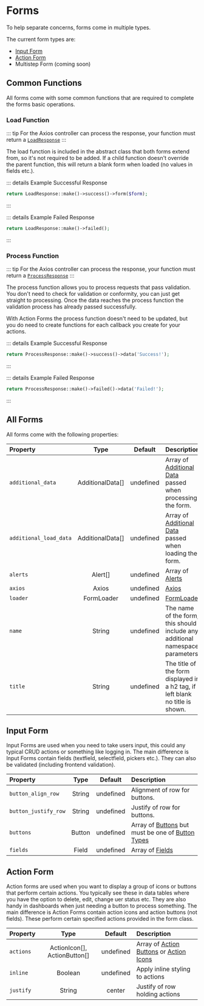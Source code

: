 # Forms
To help separate concerns, forms come in multiple types.

The current form types are:
* [Input Form](#input-form)
* [Action Form](#action-form)
* Multistep Form (coming soon)

## Common Functions
All forms come with some common functions that are required to complete the forms basic operations.

### Load Function 

::: tip
For the Axios controller can process the response, your function must return a [`LoadResponse`](/concepts/elements.html#load-response)
:::

The load function is included in the abstract class that both forms extend from, so it's not required to be added.
If a child function doesn't override the parent function, this will return a blank form when loaded
(no values in fields etc.). 



::: details Example Successful Response
````php
return LoadResponse::make()->success()->form($form);
````
:::


::: details Example Failed Response
````php
return LoadResponse::make()->failed();
````
:::

### Process Function 

::: tip
For the Axios controller can process the response, your function must return a [`ProcessResponse`](/concepts/elements.html#process-response)
:::

The process function allows you to process requests that pass validation. You don't need to check for validation 
or conformity, you can just get straight to processing. Once the data reaches the process function the validation process
has already passed successfully. 

With Action Forms the process function doesn't need to be updated, but you do need to create 
functions for each callback you create for your actions.


::: details Example Successful Response
````php
return ProcessResponse::make()->success()->data('Success!');
````
:::

::: details Example Failed Response
````php
return ProcessResponse::make()->failed()->data('Failed!');
````
:::
## All Forms

All forms come with the following properties:

| Property               |       Type       |  Default  | Description                                                                                          |
|:-----------------------|:----------------:|:---------:|:-----------------------------------------------------------------------------------------------------|
| `additional_data`      | AdditionalData[] | undefined | Array of [Additional Data](/concepts/elements.html#additional-data) passed when processing the form. |
| `additional_load_data` | AdditionalData[] | undefined | Array of [Additional Data](/concepts/elements.html#additional-data) passed when loading the form.    |
| `alerts`               |     Alert[]      | undefined | Array of [Alerts](/concepts/elements.html#alerts)                                                    |
| `axios`                |      Axios       | undefined | [Axios](/concepts/elements.html#axios)                                                               |
| `loader`               |    FormLoader    | undefined | [FormLoader](/concepts/elements.html#form-loader)                                                    |
| `name`                 |      String      | undefined | The name of the form, this should include any additional namespace parameters.                       |
| `title`                |      String      | undefined | The title of the form displayed in a h2 tag, if left blank no title is shown.                        |

## Input Form
Input Forms are used when you need to take users input, this could any typical CRUD actions or
something like logging in. The main difference is Input Forms contain
fields (textfield, selectfield, pickers etc.). They can also be validated (including frontend validation).

| Property             |  Type  |  Default  | Description                                                                                                              |
|:---------------------|:------:|:---------:|:-------------------------------------------------------------------------------------------------------------------------|
| `button_align_row`   | String | undefined | Alignment of row for buttons.                                                                                            |
| `button_justify_row` | String | undefined | Justify of row for buttons.                                                                                              |
| `buttons`            | Button | undefined | Array of [Buttons](/concepts/elements.html#buttons) but must be one of [Button Types](/concepts/enums.html#button-types) |
| `fields`             | Field  | undefined | Array of [Fields](/concepts/fields.html)                                                                                 |

## Action Form
Action forms are used when you want to display a group of icons or buttons that perform certain actions.
You typically see these in data tables where you have the option to delete, edit, change uer status etc.
They are also handy in dashboards when just needing a button to process something. The main difference
is Action Forms contain action icons and action buttons (not fields). These perform certain specified
actions provided in the form class.

| Property  |             Type             |  Default  | Description                                                                                                           |
|:----------|:----------------------------:|:---------:|:----------------------------------------------------------------------------------------------------------------------|
| `actions` | ActionIcon[], ActionButton[] | undefined | Array of [Action Buttons](/concepts/actions.html#action-button) or [Action Icons](/concepts/actions.html#action-icon) |
| `inline`  |           Boolean            | undefined | Apply inline styling to actions                                                                                       |
| `justify` |            String            |  center   | Justify of row holding actions                                                                                        |
